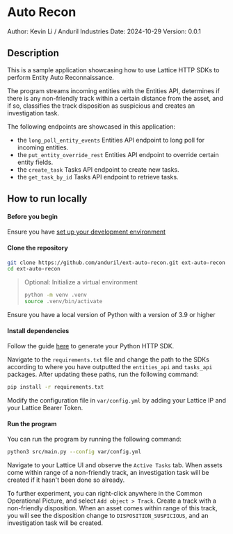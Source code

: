 # Auto Recon
Author: Kevin Li / Anduril Industries
Date: 2024-10-29
Version: 0.0.1

## Description
This is a sample application showcasing how to use Lattice HTTP SDKs to perform Entity Auto Reconnaissance.

The program streams incoming entities with the Entities API, determines if there is any non-friendly track within a certain distance from the asset, and if so, classifies the track disposition as suspicious and creates an investigation task.

The following endpoints are showcased in this application:
- the `long_poll_entity_events` Entities API endpoint to long poll for incoming entities.
- the `put_entity_override_rest` Entities API endpoint to override certain entity fields.
- the `create_task` Tasks API endpoint to create new tasks.
- the `get_task_by_id` Tasks API endpoint to retrieve tasks.

## How to run locally

#### Before you begin
Ensure you have [set up your development environment](https://docs.anduril.com/category/get-started)

#### Clone the repository

```bash
git clone https://github.com/anduril/ext-auto-recon.git ext-auto-recon
cd ext-auto-recon
```

> Optional: Initialize a virtual environment
> ```bash
> python -m venv .venv
> source .venv/bin/activate
> ```

Ensure you have a local version of Python with a version of 3.9 or higher

#### Install dependencies

Follow the guide [here](https://docs.anduril.com/guide/generate-http-sdks) to generate your Python HTTP SDK.

Navigate to the `requirements.txt` file and change the path to the SDKs according to where you have outputted the `entities_api` and `tasks_api` packages. After updating these paths, run the following command:

```bash
pip install -r requirements.txt
```

Modify the configuration file in `var/config.yml` by adding your Lattice IP and your Lattice Bearer Token.

#### Run the program

You can run the program by running the following command:

```bash
python3 src/main.py --config var/config.yml
```

Navigate to your Lattice UI and observe the `Active Tasks` tab. When assets come within range of a non-friendly track, an investigation task will be created if it hasn't been done so already.

To further experiment, you can right-click anywhere in the Common Operational Picture, and select `Add object > Track`. Create a track with a non-friendly disposition. When an asset comes within range of this track, you will see the disposition change to `DISPOSITION_SUSPICIOUS`, and an investigation task will be created.